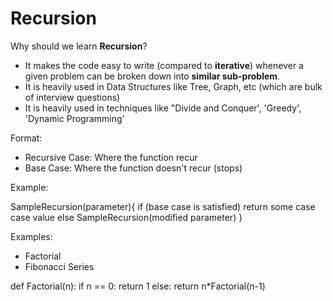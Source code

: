 # Recursion

Why should we learn **Recursion**?
 - It makes the code easy to write (compared to **iterative**) whenever a given problem can be broken down into **similar sub-problem**. 
 - It is heavily used in Data Structures like Tree, Graph, etc (which are bulk of interview questions) 
 - It is heavily used in techniques like "Divide and Conquer', 'Greedy', 'Dynamic Programming' 


Format: 
  * Recursive Case: Where the function recur
  * Base Case: Where the function doesn't recur (stops)

Example: 

SampleRecursion(parameter){
  if (base case is satisfied)
    return some case case value
  else
    SampleRecursion(modified parameter)
}

Examples:
  * Factorial
  * Fibonacci Series


def Factorial(n):
    if n == 0:
        return 1
    else:
        return n*Factorial(n-1)





